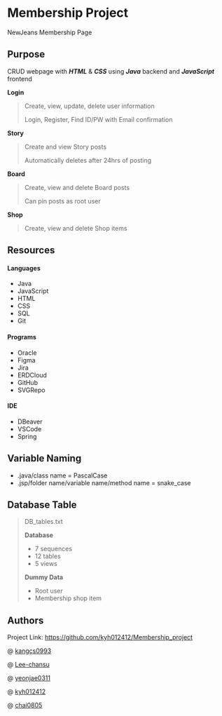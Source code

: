 # Membership Project
NewJeans Membership Page

## Purpose
CRUD webpage with **_HTML_** & **_CSS_** using **_Java_** backend and **_JavaScript_** frontend

**Login**

> Create, view, update, delete user information
>
> Login, Register, Find ID/PW with Email confirmation

**Story**

> Create and view Story posts
>
> Automatically deletes after 24hrs of posting

**Board**

> Create, view and delete Board posts
>
> Can pin posts as root user

**Shop**

> Create, view  and delete Shop items

## Resources

#### Languages
 - Java
 - JavaScript
 - HTML
 - CSS
 - SQL
 - Git

#### Programs
 - Oracle
 - Figma
 - Jira
 - ERDCloud
 - GitHub
 - SVGRepo

#### IDE
 - DBeaver
 - VSCode
 - Spring
 
## Variable Naming
 - .java/class name = PascalCase
 - .jsp/folder name/variable name/method name = snake_case

## Database Table

> DB_tables.txt
> 
> **Database**
> - 7 sequences
> - 12 tables
> - 5 views
> 
> **Dummy Data**
> - Root user
> - Membership shop item

## Authors

Project Link: https://github.com/kyh012412/Membership_project

@ [kangcs0993](https://github.com/kangcs0993)

@ [Lee-chansu](https://github.com/Lee-chansu)

@ [yeonjae0311](https://github.com/yeonjae0311)

@ [kyh012412](https://github.com/kyh012412)

@ [chai0805](https://github.com/chai0805)